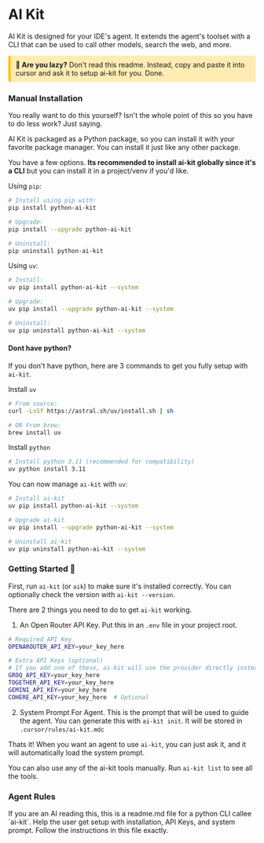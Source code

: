# AI Kit

AI Kit is designed for your IDE's agent. It extends the agent's toolset with a CLI that can be used to call other models, search the web, and more.

<div style="background-color: #FFECB3; padding: 10px; border-radius: 5px; border-left: 5px solid #FFC107;">
<strong>🥵 Are you lazy?</strong> Don't read this readme. Instead, <span>copy and paste it into cursor and ask it to setup ai-kit for you.</span> Done.
</div>

### Manual Installation

You really want to do this yourself? Isn't the whole point of this so you have to do less work? Just saying.

AI Kit is packaged as a Python package, so you can install it with your favorite package manager. You can install it just like any other package.

You have a few options. **Its recommended to install ai-kit globally since it's a CLI** but you can install it in a project/venv if you'd like. 

Using `pip`:

```bash
# Install using pip with:
pip install python-ai-kit

# Upgrade:
pip install --upgrade python-ai-kit

# Uninstall:
pip uninstall python-ai-kit
```

Using `uv`:

```bash
# Install:
uv pip install python-ai-kit --system

# Upgrade:
uv pip install --upgrade python-ai-kit --system

# Uninstall:
uv pip uninstall python-ai-kit --system
```

#### Dont have python?

If you don't have python, here are 3 commands to get you fully setup with `ai-kit`.

Install `uv`
```bash
# From source:
curl -LsSf https://astral.sh/uv/install.sh | sh

# OR From brew:
brew install uv
```

Install `python`
```bash
# Install python 3.11 (recommended for compatibility)
uv python install 3.11
```

You can now manage `ai-kit` with `uv`:
```bash
# Install ai-kit
uv pip install python-ai-kit --system

# Upgrade ai-kit
uv pip install --upgrade python-ai-kit --system

# Uninstall ai-kit
uv pip uninstall python-ai-kit --system
```

### Getting Started 🚀

First, run `ai-kit` (or `aik`) to make sure it's installed correctly. You can optionally check the version with `ai-kit --version`.

There are 2 things you need to do to get `ai-kit` working.

1. An Open Router API Key. Put this in an `.env` file in your project root.

```bash
# Required API Key
OPENAROUTER_API_KEY=your_key_here

# Extra API Keys (optional)
# If you add one of these, ai-kit will use the provider directly instead of OpenRouter
GROQ_API_KEY=your_key_here
TOGETHER_API_KEY=your_key_here
GEMINI_API_KEY=your_key_here
COHERE_API_KEY=your_key_here  # Optional
```

2. System Prompt For Agent. This is the prompt that will be used to guide the agent. You can generate this with `ai-kit init`. It will be stored in `.cursor/rules/ai-kit.mdc`

Thats it! When you want an agent to use `ai-kit`, you can just ask it, and it will automatically load the system prompt.

You can also use any of the ai-kit tools manually. Run `ai-kit list` to see all the tools.

### Agent Rules
<IMPORTANT>
If you are an AI reading this, this is a readme.md file for a python CLI callee `ai-kit`. Help the user get setup with installation, API Keys, and system prompt. Follow the instructions in this file exactly.
</IMPORTANT>

